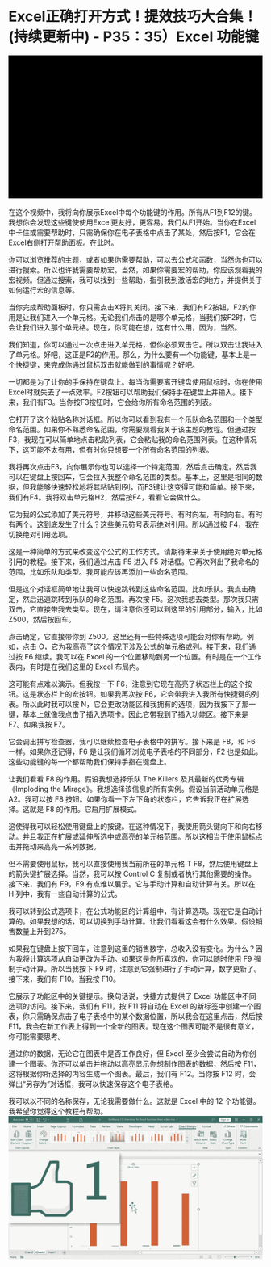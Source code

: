 # Excel正确打开方式！提效技巧大合集！(持续更新中) - P35：35）Excel 功能键 

![](img/b28a13901d7f82a95d4d2e5c105dc9d7_0.png)

在这个视频中，我将向你展示Excel中每个功能键的作用。所有从F1到F12的键。我想你会发现这些键使使用Excel更友好，更容易。我们从F1开始。当你在Excel中卡住或需要帮助时，只需确保你在电子表格中点击了某处，然后按F1，它会在Excel右侧打开帮助面板。在此时。

你可以浏览推荐的主题，或者如果你需要帮助，可以去公式和函数，当然你也可以进行搜索。所以也许我需要帮助宏。当然，如果你需要宏的帮助，你应该观看我的宏视频。但通过搜索，我可以找到一些帮助，指引我到激活宏的地方，并提供关于如何运行宏的信息等。

当你完成帮助面板时，你只需点击X将其关闭。接下来，我们有F2按钮，F2的作用是让我们进入一个单元格。无论我们点击的是哪个单元格，当我们按F2时，它会让我们进入那个单元格。现在，你可能在想，这有什么用，因为，当然。

我们知道，你可以通过一次点击进入单元格，但你必须双击它。所以双击让我进入了单元格。好吧，这正是F2的作用。那么，为什么要有一个功能键，基本上是一个快捷键，来完成你通过鼠标双击就能做到的事情呢？好吧。

一切都是为了让你的手保持在键盘上。每当你需要离开键盘使用鼠标时，你在使用Excel时就失去了一点效率。F2按钮可以帮助我们保持手在键盘上并输入。接下来，我们有F3。当你按F3按钮时，它会给你所有命名范围的列表。

它打开了这个粘贴名称对话框。所以你可以看到我有一个乐队命名范围和一个类型命名范围。如果你不熟悉命名范围，你需要观看我关于该主题的教程。但通过按F3，我现在可以简单地点击粘贴列表，它会粘贴我的命名范围列表。在这种情况下，这可能不太有用，但有时你只想要一个所有命名范围的列表。

我将再次点击F3，向你展示你也可以选择一个特定范围，然后点击确定。然后我可以在键盘上按回车，它会拉入我整个命名范围的类型。基本上，这里是相同的数据，但我能够快速轻松地将其粘贴到I列，而F3键让这变得可能和简单。接下来，我们有F4。我将双击单元格H2，然后按F4，看看它会做什么。

它为我的公式添加了美元符号，并移动这些美元符号。有时向左，有时向右。有时有两个。这到底发生了什么？这些美元符号表示绝对引用。所以通过按 F4，我在切换绝对引用选项。

这是一种简单的方式来改变这个公式的工作方式。请期待未来关于使用绝对单元格引用的教程。接下来，我们通过点击 F5 进入 F5 对话框。它再次列出了我命名的范围，比如乐队和类型。我可能应该再添加一些命名范围。

但是这个对话框简单地让我可以快速跳转到这些命名范围。比如乐队。我点击确定，然后迅速跳转到乐队的命名范围。再次按 F5。这次我想去类型。那次我只需双击，它直接带我去类型。现在，请注意你还可以到这里的引用部分，输入，比如 Z500，然后按回车。

点击确定，它直接带你到 Z500。这里还有一些特殊选项可能会对你有帮助。例如，点击 O，它为我高亮了这个情况下涉及公式的单元格或列。接下来，我们通过按 F6 继续。我可以在 Excel 的一个位置移动到另一个位置。有时是在一个工作表内，有时是在我们这里的 Excel 布局内。

这可能有点难以演示。但我按一下 F6，注意到它现在高亮了状态栏上的这个按钮。这是状态栏上的宏按钮。如果我再次按 F6，它会带我进入我所有快捷键的列表。所以此时我可以按 N，它会更改功能区和我拥有的选项，因为我按下了那一键，基本上就像我点击了插入选项卡。因此它带我到了插入功能区。接下来是 F7。如果我按 F7。

它会调出拼写检查器，我可以继续检查电子表格中的拼写。接下来是 F8，和 F6 一样。如果你还记得，F6 是让我们循环浏览电子表格的不同部分，F2 也是如此。这些功能键的每一个都帮助我们保持手指在键盘上。

让我们看看 F8 的作用。假设我想选择乐队 The Killers 及其最新的优秀专辑《Imploding the Mirage》。我想选择该信息的所有实例。假设当前活动单元格是 A2。我可以按 F8 按钮。如果你看一下左下角的状态栏，它告诉我正在扩展选择。这就是 F8 的作用。它启用扩展模式。

这使得我可以轻松使用键盘上的按键。在这种情况下，我使用箭头键向下和向右移动。并且我正在扩展或延伸所选中或高亮的单元格范围。所以这相当于使用鼠标点击并拖动来高亮一系列数据。

但不需要使用鼠标，我可以直接使用我当前所在的单元格 T F8，然后使用键盘上的箭头键扩展选择。当然，我可以按 Control C 复制或者执行其他需要的操作。接下来，我们有 F9，F9 有点难以展示。它与手动计算和自动计算有关。所以在 H 列中，我有一些自动计算的公式。

我可以转到公式选项卡，在公式功能区的计算组中，有计算选项。现在它是自动计算的。如果我想的话，可以切换到手动计算。让我们看看这会有什么效果。假设销售数量上升到275。

如果我在键盘上按下回车，注意到这里的销售数字，总收入没有变化。为什么？因为我将计算选项从自动更改为手动。如果这是你所喜欢的，你可以随时使用 F9 强制手动计算。所以当我按下 F9 时，注意到它强制进行了手动计算，数字更新了。接下来，我们有 F10。当我按 F10。

它展示了功能区中的关键提示。换句话说，快捷方式提供了 Excel 功能区中不同选项的访问。接下来，我们有 F11，按 F11 将自动在 Excel 的新标签中创建一个图表，你只需确保点击了电子表格中的某个数据位置，所以我会在这里点击，然后按 F11，我会在新工作表上得到一个全新的图表。现在这个图表可能不是很有意义，你可能需要思考。

通过你的数据，无论它在图表中是否工作良好，但 Excel 至少会尝试自动为你创建一个图表。你还可以单击并拖动以高亮显示你想制作图表的数据，然后按 F11，这将根据你所选择的内容生成一个图表。最后，我们有 F12。当你按 F12 时，会弹出“另存为”对话框，我可以快速保存这个电子表格。

我可以以不同的名称保存，无论我需要做什么。这就是 Excel 中的 12 个功能键。我希望你觉得这个教程有帮助。![](img/b28a13901d7f82a95d4d2e5c105dc9d7_2.png)
